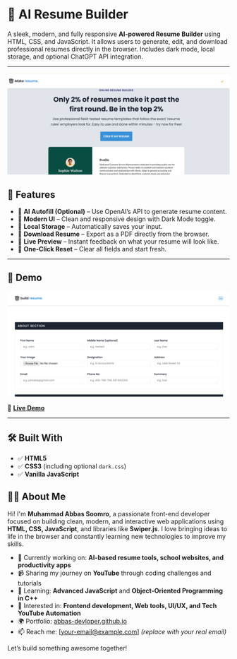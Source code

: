 # 💼 AI Resume Builder

A sleek, modern, and fully responsive **AI-powered Resume Builder** using HTML, CSS, and JavaScript. It allows users to generate, edit, and download professional resumes directly in the browser. Includes dark mode, local storage, and optional ChatGPT API integration.

---

![AI Resume Builder Screenshot](./assets/screenshot1.png)

## 🚀 Features

- 🧠 **AI Autofill (Optional)** – Use OpenAI’s API to generate resume content.
- 🎨 **Modern UI** – Clean and responsive design with Dark Mode toggle.
- 💾 **Local Storage** – Automatically saves your input.
- 📄 **Download Resume** – Export as a PDF directly from the browser.
- 👀 **Live Preview** – Instant feedback on what your resume will look like.
- 🔁 **One-Click Reset** – Clear all fields and start fresh.

---

## 📸 Demo

![AI Resume Builder Screenshot](./assets/screenshot.png)

🔗 [**Live Demo**](https://Abbas-Devloper.github.io/Ai-Resume-Builder)

---

## 🛠️ Built With

- ✅ **HTML5**
- ✅ **CSS3** (including optional `dark.css`)
- ✅ **Vanilla JavaScript**

## 👨‍💻 About Me

Hi! I'm **Muhammad Abbas Soomro**, a passionate front-end developer focused on building clean, modern, and interactive web applications using **HTML, CSS, JavaScript**, and libraries like **Swiper.js**. I love bringing ideas to life in the browser and constantly learning new technologies to improve my skills.

- 🔭 Currently working on: **AI-based resume tools, school websites, and productivity apps**
- 📹 Sharing my journey on **YouTube** through coding challenges and tutorials
- 🌱 Learning: **Advanced JavaScript** and **Object-Oriented Programming in C++**
- 🧠 Interested in: **Frontend development, Web tools, UI/UX, and Tech YouTube Automation**
- 🌍 Portfolio: [abbas-devloper.github.io](https://abbas-devloper.github.io)
- 📫 Reach me: [your-email@example.com] *(replace with your real email)*

Let’s build something awesome together!




